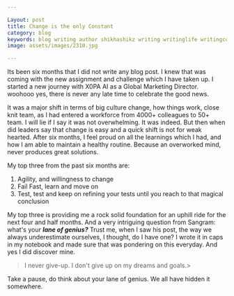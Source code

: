 ```yaml
---

Layout: post
title: Change is the only Constant
category: blog
keywords: blog writing author shikhashikz writing writinglife writingcommunity dailyblogpost dailyblogpostchallenge marketing abm
image: assets/images/2310.jpg

---
```


Its been six months that I did not write any blog post. I knew that was coming with the new assignment and challenge which I have taken up. I started a new journey with X0PA AI as a Global Marketing Director. woohooo yes, there is never any late time to celebrate the good news.

It was a major shift in terms of big culture change, how things work, close knit team, as I had entered a workforce from 4000+ colleagues to 50+ team. I will lie if I say it was not overwhelming. It was indeed. But then when did leaders say that change is easy and a quick shift is not for weak hearted. After six months, I feel proud on all the learnings which I had, and how I am able to maintain a healthy routine. Because an overworked mind, never produces great solutions.

My top three from the past six months are:
1. Agility, and willingness to change
2. Fail Fast, learn and move on
3. Test, test and keep on refining your tests until you reach to that magical conclusion

My top three is providing me a rock solid foundation for an uphill ride for the next four and half months. And a very intriguing question from Sangram: what's your ***lane of genius?*** Trust me, when I saw his post, the way we always underestimate ourselves, I thought, do I have one? I wrote it in caps in my notebook and made sure that was pondering on this everyday. And yes I did discover mine. 

>I never give-up. I don't give up on my dreams and goals.>
>

Take a pause, do think about your lane of genius. We all have hidden it somewhere.
